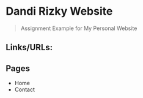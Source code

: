 # Dandi Rizky Website
> Assignment Example for My Personal Website

## Links/URLs:

## Pages
- Home
- Contact